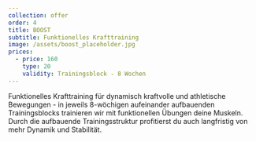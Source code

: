 ```yaml
---
collection: offer
order: 4
title: BOOST
subtitle: Funktionelles Krafttraining
image: /assets/boost_placeholder.jpg
prices:
  - price: 160
    type: 20
    validity: Trainingsblock - 8 Wochen
---
```


Funktionelles Krafttraining für dynamisch kraftvolle und athletische Bewegungen - in jeweils 8-wöchigen aufeinander
aufbauenden Trainingsblocks trainieren wir mit funktionellen Übungen deine Muskeln. Durch die aufbauende
Trainingsstruktur profitierst du auch langfristig von mehr Dynamik und Stabilität.
